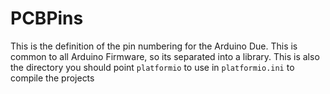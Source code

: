 # PCBPins
This is the definition of the pin numbering for the Arduino Due. This is common to all Arduino Firmware, so its separated into a library.
This is also the directory you should point `platformio` to use in `platformio.ini` to compile the projects
